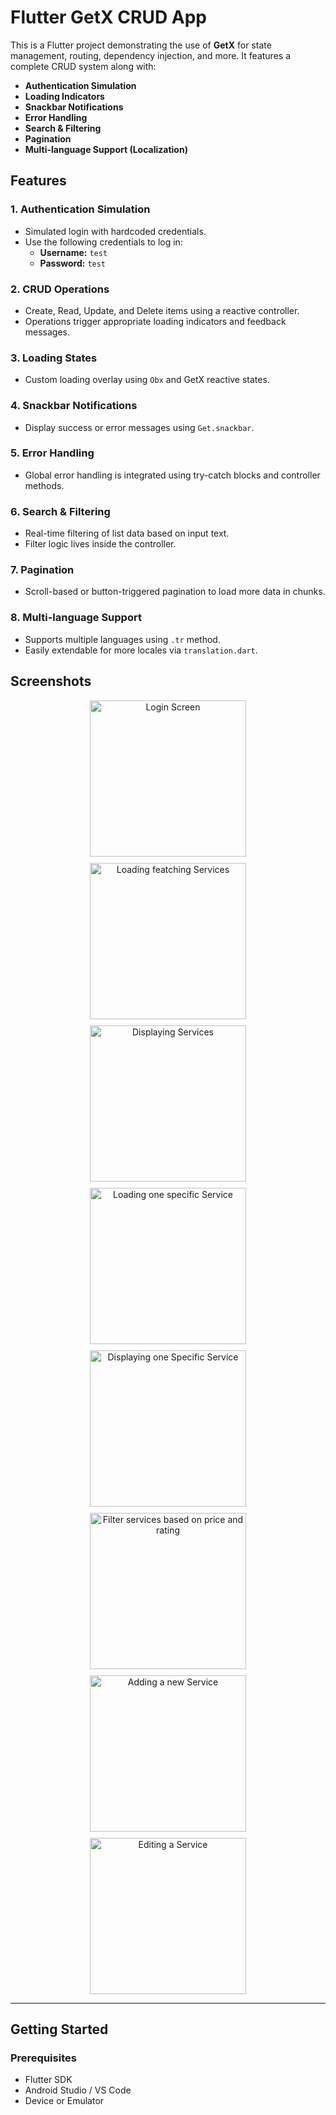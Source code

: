 # Flutter GetX CRUD App

This is a Flutter project demonstrating the use of **GetX** for state management, routing, dependency injection, and more. It features a complete CRUD system along with:

- **Authentication Simulation**
- **Loading Indicators**
- **Snackbar Notifications**
- **Error Handling**
- **Search & Filtering**
- **Pagination**
- **Multi-language Support (Localization)**

## Features

### 1. Authentication Simulation

- Simulated login with hardcoded credentials.
- Use the following credentials to log in:
  - **Username:** `test`
  - **Password:** `test`

### 2. CRUD Operations

- Create, Read, Update, and Delete items using a reactive controller.
- Operations trigger appropriate loading indicators and feedback messages.

### 3. Loading States

- Custom loading overlay using `Obx` and GetX reactive states.

### 4. Snackbar Notifications

- Display success or error messages using `Get.snackbar`.

### 5. Error Handling

- Global error handling is integrated using try-catch blocks and controller methods.

### 6. Search & Filtering

- Real-time filtering of list data based on input text.
- Filter logic lives inside the controller.

### 7. Pagination

- Scroll-based or button-triggered pagination to load more data in chunks.

### 8. Multi-language Support

- Supports multiple languages using `.tr` method.
- Easily extendable for more locales via `translation.dart`.

## Screenshots

<div align="center">
  <div style="display: flex; flex-wrap: wrap; gap: 10px; justify-content: center;">
    <img src="flutter_01.png" width="250" alt="Login Screen"/>
    <img src="flutter_02.png" width="250" alt="Loading featching Services"/>
    <img src="flutter_03.png" width="250" alt="Displaying Services"/>
    <img src="flutter_04.png" width="250" alt="Loading one specific Service"/>
    <img src="Screenshot 2025-05-12 162133.png" width="250" alt="Displaying one Specific Service"/>
    <img src="flutter_08.png" width="250" alt="Filter services based on price and rating"/>
    <img src="flutter_09.png" width="250" alt="Adding a new Service"/>
    <img src="flutter_10.png" width="250" alt="Editing a Service"/>
  </div>
</div>

---

## Getting Started

### Prerequisites

- Flutter SDK
- Android Studio / VS Code
- Device or Emulator
